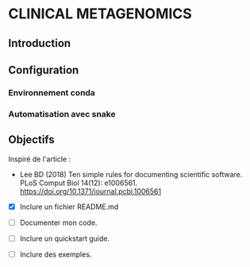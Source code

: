 # CLINICAL METAGENOMICS

## Introduction

## Configuration 
### Environnement conda

### Automatisation avec snake

## Objectifs

Inspiré de l'article :
* Lee BD (2018) Ten simple rules for documenting scientific software. PLoS Comput Biol 14(12): e1006561. https://doi.org/10.1371/journal.pcbi.1006561

- [x] Inclure un fichier README.md
- [ ] Documenter mon code.
- [ ] Inclure un quickstart guide.
- [ ] Inclure des exemples.

